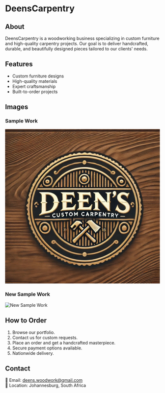 # DeensCarpentry

## About
DeensCarpentry is a woodworking business specializing in custom furniture and high-quality carpentry projects. Our goal is to deliver handcrafted, durable, and beautifully designed pieces tailored to our clients' needs.

## Features
- Custom furniture designs  
- High-quality materials  
- Expert craftsmanship  
- Built-to-order projects  

## Images  
### Sample Work  
![Sample Work](IMG-20250322-WA0000.jpg)  

### New Sample Work  
![New Sample Work](WhatsApp%20Image%202025-03-22%20at%2010.33.54_f93a0968.jpg)  

## How to Order  
1. Browse our portfolio.  
2. Contact us for custom requests.  
3. Place an order and get a handcrafted masterpiece.  
4. Secure payment options available.  
5. Nationwide delivery.  

## Contact  
📧 Email: deens.woodwork@gmail.com  
📍 Location: Johannesburg, South Africa
